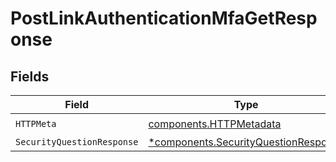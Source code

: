 # PostLinkAuthenticationMfaGetResponse


## Fields

| Field                                                                                       | Type                                                                                        | Required                                                                                    | Description                                                                                 |
| ------------------------------------------------------------------------------------------- | ------------------------------------------------------------------------------------------- | ------------------------------------------------------------------------------------------- | ------------------------------------------------------------------------------------------- |
| `HTTPMeta`                                                                                  | [components.HTTPMetadata](../../models/components/httpmetadata.md)                          | :heavy_check_mark:                                                                          | N/A                                                                                         |
| `SecurityQuestionResponse`                                                                  | [*components.SecurityQuestionResponse](../../models/components/securityquestionresponse.md) | :heavy_minus_sign:                                                                          | OK                                                                                          |